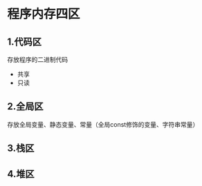 # 程序内存四区

## 1.代码区

存放程序的二进制代码

- 共享
- 只读



## 2.全局区

存放全局变量、静态变量、常量（全局const修饰的变量、字符串常量）



## 3.栈区



## 4.堆区

